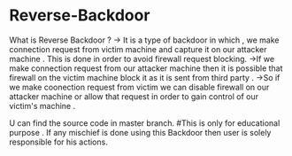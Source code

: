 # Reverse-Backdoor
What is Reverse Backdoor ?
-> It is a type of backdoor in which , we make connection request from victim machine and capture it on our attacker machine . This is done in order to avoid firewall request blocking.
->If we make connection request from our attacker machine then it is possible that firewall on the victim machine block it as it is sent from third party . 
->So if we make coonection request from victim we can disable firewall on our attacker machine or allow that request in order to gain control of our victim's machine .

U can find the source code in master branch.
#This is only for educational purpose . If any mischief is done using this Backdoor then user is solely responsible for his actions.
